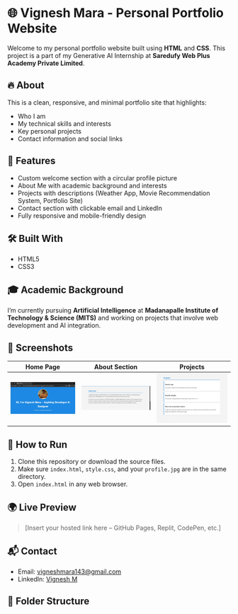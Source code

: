# 🌐 Vignesh Mara - Personal Portfolio Website

Welcome to my personal portfolio website built using **HTML** and **CSS**. This project is a part of my Generative AI Internship at **Saredufy Web Plus Academy Private Limited**.

## 🔥 About

This is a clean, responsive, and minimal portfolio site that highlights:
- Who I am
- My technical skills and interests
- Key personal projects
- Contact information and social links

## 📄 Features

- Custom welcome section with a circular profile picture
- About Me with academic background and interests
- Projects with descriptions (Weather App, Movie Recommendation System, Portfolio Site)
- Contact section with clickable email and LinkedIn
- Fully responsive and mobile-friendly design

## 🛠️ Built With

- HTML5
- CSS3

## 🎓 Academic Background

I’m currently pursuing **Artificial Intelligence** at **Madanapalle Institute of Technology & Science (MITS)** and working on projects that involve web development and AI integration.

## 📸 Screenshots

| Home Page | About Section | Projects |
|-----------|----------------|----------|
| ![Home](Home%20Section.jpg) | ![About](About%20Section.jpg) | ![Projects](Projects%20Section.jpg) |

## 🚀 How to Run

1. Clone this repository or download the source files.
2. Make sure `index.html`, `style.css`, and your `profile.jpg` are in the same directory.
3. Open `index.html` in any web browser.

## 🌍 Live Preview

> [Insert your hosted link here – GitHub Pages, Replit, CodePen, etc.]

## 📬 Contact

- Email: [vigneshmara143@gmail.com](mailto:vigneshmara143@gmail.com)
- LinkedIn: [Vignesh M](https://www.linkedin.com/in/vignesh-m-561942279)

## 📁 Folder Structure

